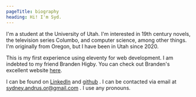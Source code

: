 ```yaml
---
pageTitle: biography
heading: Hi! I'm Syd.
---
```

<p>
    I'm a student at the University of Utah. I'm interested in 19th century novels, the television series Columbo, and computer science, among other things. I'm originally from Oregon, but I have been in Utah since 2020. 
  </p>
  <p>
    This is my first experience using eleventy for web development. I am indebted to my friend Branden Higby. You can check out Branden's excellent website 
    <a href="https://www.higby.io/" target="_blank">here</a>.
  </p>
  <p>
    I can be found on 
    <a href="https://www.linkedin.com/in/sydney-andrus-798a70293/">LinkedIn</a>
    and
    <a href="https://github.com/sydneyandrus">github</a>
    . I can be contacted via email at 
    <a href="mailto:sydney.andrus.or@gmail.com">sydney.andrus.or@gmail.com</a>
    . I use any pronouns. 
</p>